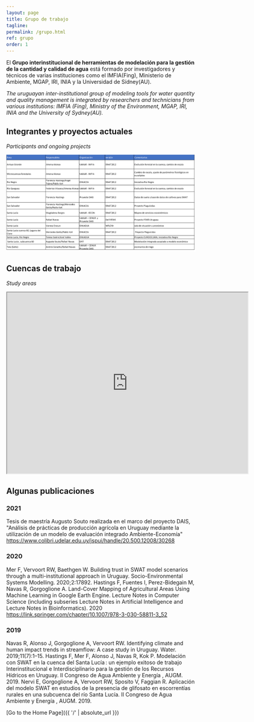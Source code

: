 ```yaml
---
layout: page
title: Grupo de trabajo
tagline: 
permalink: /grupo.html
ref: grupo
order: 1
---
```


El **Grupo interinstitucional de herramientas de modelación para la gestión de la cantidad y calidad de agua** está formado por investigadores y técnicos de varias instituciones como el IMFIA(Fing), Ministerio de Ambiente, MGAP, IRI, INIA y la Universidad de Sídney(AU). 

*The uruguayan inter-institutional group of modeling tools for water quantity and quality management is integrated by researchers and technicians from various institutions: IMFIA (Fing), Ministry of the Environment, MGAP, IRI, INIA and the University of Sydney(AU).*


## Integrantes y proyectos actuales
*Participants and ongoing projects*

![tabla con descripcion](/images/tablagrupo.png)


## Cuencas de trabajo
*Study areas*
<iframe src="https://www.google.com/maps/d/embed?mid=1jTGm_pWRdT82VPn9SLQtI59LiLpwhyA0&hl=es-419&ehbc=2E312F" width="640" height="480"></iframe>

## Algunas publicaciones 

### 2021
Tesis de maestría Augusto Souto realizada en el marco del proyecto DAIS, "Análisis de prácticas de producción agrícola en Uruguay mediante la utilización de un modelo de evaluación integrado Ambiente-Economía" https://www.colibri.udelar.edu.uy/jspui/handle/20.500.12008/30268

### 2020
Mer F, Vervoort RW, Baethgen W. Building trust in SWAT model scenarios through a multi-institutional approach in Uruguay. Socio-Environmental Systems Modelling. 2020;2:17892.
Hastings F, Fuentes I, Perez-Bidegain M, Navas R, Gorgoglione A. Land-Cover Mapping of Agricultural Areas Using Machine Learning in Google Earth Engine. Lecture Notes in Computer Science (including subseries Lecture Notes in Artificial Intelligence and Lecture Notes in Bioinformatics). 2020 https://link.springer.com/chapter/10.1007/978-3-030-58811-3_52

### 2019 
Navas R, Alonso J, Gorgoglione A, Vervoort RW. Identifying climate and human impact trends in streamflow: A case study in Uruguay. Water. 2019;11(7):1–15.
Hastings F, Mer F, Alonso J, Navas R, Kok P. Modelación con SWAT en la cuenca del Santa Lucía : un ejemplo exitoso de trabajo Interinstitucional e Interdisciplinario para la gestión de los Recursos Hídricos en Uruguay. II Congreso de Agua Ambiente y Energía , AUGM. 2019.
Nervi E, Gorgoglione A, Vervoort RW, Sposito V, Faggian R. Aplicación del modelo SWAT en estudios de la presencia de glifosato en escorrentías rurales en una subcuenca del río Santa Lucía. II Congreso de Agua Ambiente y Energía , AUGM. 2019.





[Go to the Home Page]({{ '/' | absolute_url }})
